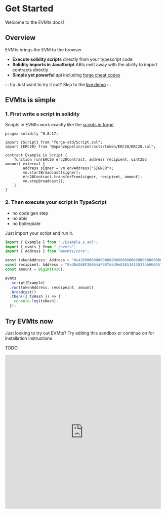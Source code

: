 # Get Started

Welcome to the EVMts docs!

## Overview

EVMts brings the EVM to the browser.

- **Execute solidity scripts** directly from your typescript code
- **Solidity imports in JavaScript** ABIs melt away with the ability to import contracts directly
- **Simple yet powerful** api including [forge cheat codes](https://book.getfoundry.sh/forge/cheatcodes)

::: tip
Just want to try it out? Skip to the [live demo](https://stackblitz.com/edit/github-dluehe-d7t42l)
:::

## EVMts is simple

### 1. First write a script in solidity

Scripts in EVMts work exactly like the [scripts in forge](https://book.getfoundry.sh/tutorials/solidity-scripting)

```solidity [Example.s.sol]
pragma solidity ^0.8.17;

import {Script} from "forge-std/Script.sol";
import {ERC20} from "@openzeppelin/contracts/token/ERC20/ERC20.sol";

contract Example is Script {
    function run(ERC20 erc20Contract, address recipient, uint256 amount) external {
        address signer = vm.envAddress("SIGNER");
        vm.startBroadcast(signer);
        erc20Contract.transferFrom(signer, recipient, amount);
        vm.stopBroadcast();
    }
}
```

### 2. Then execute your script in TypeScript

- no code gen step
- no abis
- no boilerplate

Just import your script and run it.

```ts [example.ts]
import { Example } from "./Example.s.sol";
import { evmts } from "./evmts";
import { Address } from "@evmts/core";

const tokenAddress: Address = "0x4200000000000000000000000000000000000042";
const recipient: Address = "0xd8dA6BF26964aF9D7eEd9e03E53415D37aA96045";
const amount = BigInt(420);

evmts
  .script(Example)
  .run(tokenAddress, receipeint, amount)
  .broadcast()
  .then(({ txHash }) => {
    console.log(txHash);
  });
```

## Try EVMts now

Just looking to try out EVMts? Try editing this sandbox or continue on for installation instructions

[TODO](https://github.com/evmts/evmts-monorepo/issues/10)

<iframe frameborder="0" width="100%" height="500" src="https://stackblitz.com/edit/github-dluehe-d7t42l"></iframe>
